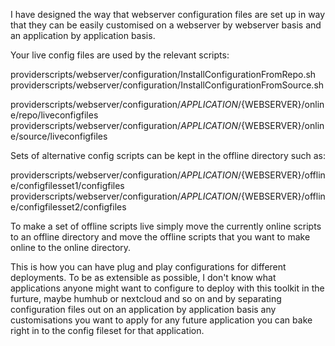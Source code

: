 I have designed the way that webserver configuration files are set up in way that they can be easily customised on a webserver by webserver basis and an application by application basis. 

Your live config files are used by the relevant scripts:

providerscripts/webserver/configuration/Install<webserver>ConfigurationFromRepo.sh
providerscripts/webserver/configuration/Install<webserver>ConfigurationFromSource.sh


providerscripts/webserver/configuration/${APPLICATION}/${WEBSERVER}/online/repo/liveconfigfiles
providerscripts/webserver/configuration/${APPLICATION}/${WEBSERVER}/online/source/liveconfigfiles

Sets of alternative config scripts can be kept in the offline directory such as:


providerscripts/webserver/configuration/${APPLICATION}/${WEBSERVER}/offline/configfilesset1/configfiles
providerscripts/webserver/configuration/${APPLICATION}/${WEBSERVER}/offline/configfilesset2/configfiles

To make a set of offline scripts live simply move the currently online scripts to an offline directory and move the offline scripts that you want to make online to the online directory. 

This is how you can have plug and play configurations for different deployments. To be as extensible as possible, I don't know what applications anyone might want to configure to deploy with this toolkit in the furture, maybe humhub or nextcloud and so on and by separating configuration files out on an application by application basis any customisations you want to apply for any future application you can bake right in to the config fileset for that application. 

